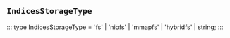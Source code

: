 ## `IndicesStorageType`
:::
type IndicesStorageType = 'fs' | 'niofs' | 'mmapfs' | 'hybridfs' | string;
:::

